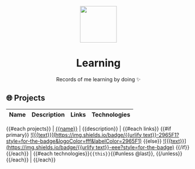 <div align="center">
  <img src="https://github.com/xkrishguptaa.png" height="100px" width="100px" />
  <br />
  <h1>Learning</h1>
  <p>Records of me learning by doing ✨</p>
</div>

## 🌐 Projects

| Name | Description | Links | Technologies |
| ---- | ----------- | ----- | ------------ |
{{#each projects}}
| [{{name}}](https://{{repository.host}}.com/{{repository.username}}/{{repository.project}}) | {{description}} | {{#each links}} {{#if primary}} [![{{text}}](https://img.shields.io/badge/{{urlify text}}-2965F1?style=for-the-badge&logoColor=fff&labelColor=2965F1)]({{link}}) {{else}} [![{{text}}](https://img.shields.io/badge/{{urlify text}}-eee?style=for-the-badge)]({{link}}) {{/if}} {{/each}} | {{#each technologies}}`{{this}}`{{#unless @last}}, {{/unless}}{{/each}} |
{{/each}}
